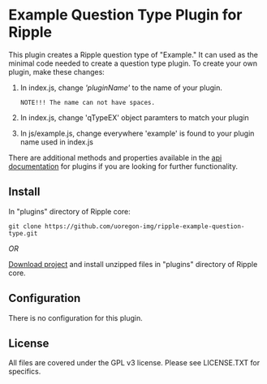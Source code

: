Example Question Type Plugin for Ripple
======

This plugin creates a Ripple question type of "Example." It can used as the minimal code needed to create a question type plugin. To create your own plugin, make these changes:

1. In index.js, change _'pluginName'_ to the name of your plugin. 

    ```
    NOTE!!! The name can not have spaces.
    ```

2. In index.js, change 'qTypeEX' object paramters to match your plugin

3. In js/example.js, change everywhere 'example' is found to your plugin name used in index.js

There are additional methods and properties available in the [api documentation](http://ripple-core.uoregon.edu/api/latest)
for plugins if you are looking for further functionality.


Install
-------
In "plugins" directory of Ripple core:

```
git clone https://github.com/uoregon-img/ripple-example-question-type.git
```

_OR_

[Download project](https://github.com/uoregon-img/ripple-example-question-type.git/archive/master.zip) and install unzipped files in "plugins" directory of Ripple core.

Configuration
------
There is no configuration for this plugin.

License
-------

All files are covered under the GPL v3 license.  Please see LICENSE.TXT for specifics.
